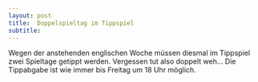 ```yaml
---
layout: post
title:  Doppelspieltag im Tippspiel
subtitle:  
---
```


Wegen der anstehenden englischen Woche müssen diesmal im Tippspiel zwei Spieltage getippt werden. Vergessen tut also doppelt weh... Die Tippabgabe ist wie immer bis Freitag um 18 Uhr möglich.


